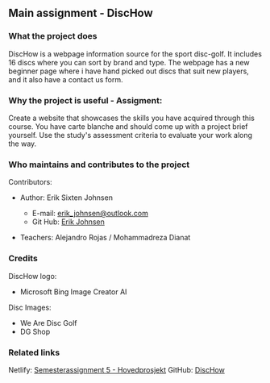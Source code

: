 
## Main assignment - DiscHow

### What the project does  

DiscHow is a webpage information source for the sport disc-golf. It includes 16 discs where you can sort by brand and type. 
The webpage has a new beginner page where i have hand picked out discs that suit new players, and it also have a contact us form. 

### Why the project is useful - Assigment:

Create a website that showcases the skills you have acquired through this course. You have carte blanche and should come up with a project brief yourself. Use the study's assessment criteria to evaluate your work along the way.

### Who maintains and contributes to the project  

Contributors:  
* Author: Erik Sixten Johnsen
	* E-mail: erik_johnsen@outlook.com
	* Git Hub: [Erik Johnsen](https://github.com/erik-johnsen)

* Teachers: Alejandro Rojas / Mohammadreza Dianat

### Credits
DiscHow logo: 
* Microsoft Bing Image Creator AI

Disc Images: 
* We Are Disc Golf
* DG Shop

### Related links
Netlify: [Semesterassignment 5 - Hovedprosjekt](https://warm-donut-96b12a.netlify.app)
GitHub: [DiscHow](https://github.com/erik-johnsen/DiscHow/tree/main)